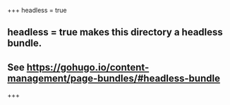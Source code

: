+++
headless = true
## headless = true makes this directory a headless bundle.
## See https://gohugo.io/content-management/page-bundles/#headless-bundle
+++
